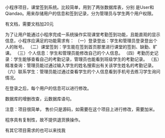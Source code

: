 小程序项目，课堂签到系统。比较简单，用到了两张数据库表，分别 是User和Qiandao。用来存储用户的信息和签到记录，分为管理员与学生两个用户权限。

有文档，需要文档加20元

为了让用户能通过小程序完成一系统操作实现课堂考勤签到功能，且能直观的显示信息，小程序应满足的功能需求有：
（一）登录登出：学生和管理员登录登出个人的账号。
（二）课堂签到：学生能在签到首页那里进行课堂的签到、缺勤、旷课。
（三）个人信息：学生和管理员能修改自己的个人信息。
（四）考勤历史记录：学生能够查看自己的考勤记录，管理员也能看到班级学生的考勤记录。
（五）精准查询：管理员能过通过输入学生的姓名搜索出有关该学生姓名的考勤记录。
（六）联系学生：管理员能过通过查看学生的个人信息看到手机号去练习学生询问情况。

在登录之后，每个用户的信息可以进行修改。

数据库的增删改查，云数据库语句。

注意：项目很简单， 售价只是源码，如需要在这个项目上进行修改，需要加米。

程序具有复制性，故不提供退货换操作。

有其它项目需求的也可以来找我